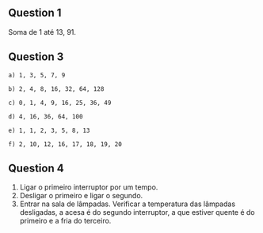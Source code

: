 ## Question 1
Soma de 1 até 13, 91.

## Question 3
    a) 1, 3, 5, 7, 9

    b) 2, 4, 8, 16, 32, 64, 128

    c) 0, 1, 4, 9, 16, 25, 36, 49

    d) 4, 16, 36, 64, 100

    e) 1, 1, 2, 3, 5, 8, 13

    f) 2, 10, 12, 16, 17, 18, 19, 20

## Question 4
1. Ligar o primeiro interruptor por um tempo.
2. Desligar o primeiro e ligar o segundo. 
3. Entrar na sala de lâmpadas. Verificar a temperatura das lâmpadas desligadas, a acesa é do segundo interruptor, a que estiver quente é do primeiro e a fria do terceiro.